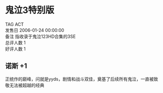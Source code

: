 



# 鬼泣3特别版
  
TAG ACT  
发售日 2006-01-24 00:00:00  
备注 指收录于鬼泣123HD合集的3SE  
总评人数 1  
好评人数 1
## 诺斯 +1


正统作的巅峰，问就是yyds，剧情和战斗双佳，奠基了后续所有鬼泣，一直被致敬无法被超越的经典